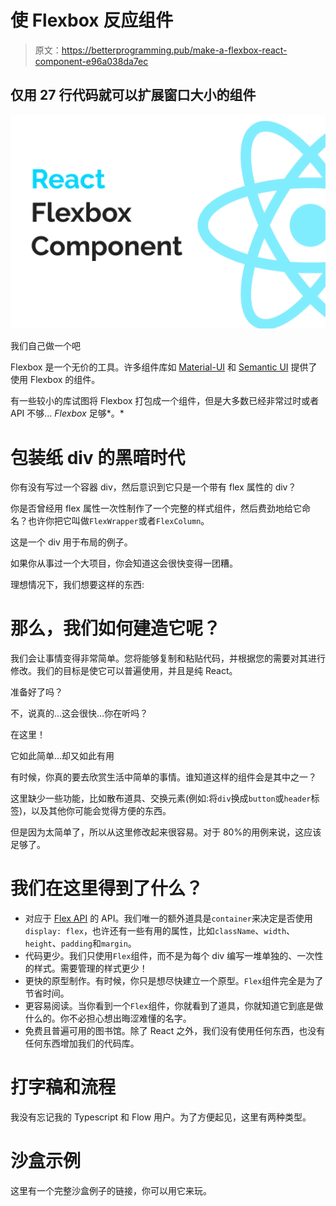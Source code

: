# 使 Flexbox 反应组件

> 原文：<https://betterprogramming.pub/make-a-flexbox-react-component-e96a038da7ec>

## 仅用 27 行代码就可以扩展窗口大小的组件

![](img/2e9d5bd938b2cedeb520bf5d2f422280.png)

我们自己做一个吧

Flexbox 是一个无价的工具。许多组件库如 [Material-UI](https://material-ui.com/) 和 [Semantic UI](https://semantic-ui.com/) 提供了使用 Flexbox 的组件。

有一些较小的库试图将 Flexbox 打包成一个组件，但是大多数已经非常过时或者 API 不够… *Flexbox* 足够*。*

# 包装纸 div 的黑暗时代

你有没有写过一个容器 div，然后意识到它只是一个带有 flex 属性的 div？

你是否曾经用 flex 属性一次性制作了一个完整的样式组件，然后费劲地给它命名？也许你把它叫做`FlexWrapper`或者`FlexColumn`。

这是一个 div 用于布局的例子。

如果你从事过一个大项目，你会知道这会很快变得一团糟。

理想情况下，我们想要这样的东西:

# 那么，我们如何建造它呢？

我们会让事情变得非常简单。您将能够复制和粘贴代码，并根据您的需要对其进行修改。我们的目标是使它可以普遍使用，并且是纯 React。

准备好了吗？

不，说真的…这会很快…你在听吗？

在这里！

它如此简单…却又如此有用

有时候，你真的要去欣赏生活中简单的事情。谁知道这样的组件会是其中之一？

这里缺少一些功能，比如散布道具、交换元素(例如:将`div`换成`button`或`header`标签)，以及其他你可能会觉得方便的东西。

但是因为太简单了，所以从这里修改起来很容易。对于 80%的用例来说，这应该足够了。

# 我们在这里得到了什么？

*   对应于 [Flex API](https://www.ooaccess.com/products/flex-api/) 的 API。我们唯一的额外道具是`container`来决定是否使用`display: flex`，也许还有一些有用的属性，比如`className`、`width`、`height`、`padding`和`margin`。
*   代码更少。我们只使用`Flex`组件，而不是为每个 div 编写一堆单独的、一次性的样式。需要管理的样式更少！
*   更快的原型制作。有时候，你只是想尽快建立一个原型。`Flex`组件完全是为了节省时间。
*   更容易阅读。当你看到一个`Flex`组件，你就看到了道具，你就知道它到底是做什么的。你不必担心想出晦涩难懂的名字。
*   免费且普遍可用的图书馆。除了 React 之外，我们没有使用任何东西，也没有任何东西增加我们的代码库。

# 打字稿和流程

我没有忘记我的 Typescript 和 Flow 用户。为了方便起见，这里有两种类型。

# 沙盒示例

这里有一个完整沙盒例子的链接，你可以用它来玩。